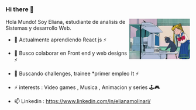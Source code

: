 ### Hi there 👋


      
         
          
             


<img align="right" width="33%" src="https://github.com/Eliana-Molinari/Eliana-Molinari/blob/main/Compu.gif"> 
Hola Mundo! Soy Eliana, estudiante de analisis de Sistemas y desarrollo Web. 
 
- 🌱 Actualmente aprendiendo React js ⚡
- 👯 Busco colaborar en Front end y web designs ⚡
- 🤔 Buscando  challenges, trainee *primer empleo It ⚡
- ⚡ interests : Video games , Musica , Animacion y series 🕹️🎮 
 
 
    





- 📫 Linkedin : https://www.linkedin.com/in/elianamolinari/
